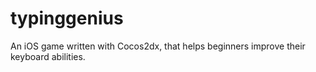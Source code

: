 # typinggenius

An iOS game written with Cocos2dx, that helps beginners improve their keyboard abilities.
